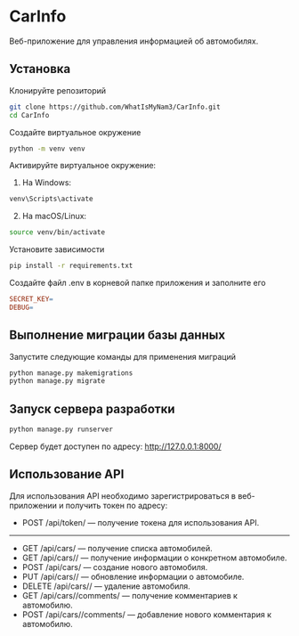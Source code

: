 # CarInfo

Веб-приложение для управления информацией об автомобилях.

## Установка

Клонируйте репозиторий

```bash
git clone https://github.com/WhatIsMyNam3/CarInfo.git
cd CarInfo
```
Создайте виртуальное окружение
```bash
python -m venv venv
```
Активируйте виртуальное окружение:
1. На Windows:
```bash
venv\Scripts\activate
```
2. На macOS/Linux:
```bash
source venv/bin/activate
```
Установите зависимости
```bash
pip install -r requirements.txt
```
Создайте файл .env в корневой папке приложения и заполните его

```makefile
SECRET_KEY=
DEBUG= 
```
## Выполнение миграции базы данных
Запустите следующие команды для применения миграций
```bash
python manage.py makemigrations
python manage.py migrate
```
## Запуск сервера разработки
```bash
python manage.py runserver
```
Сервер будет доступен по адресу: http://127.0.0.1:8000/

## Использование API
Для использования API необходимо зарегистрироваться в веб-приложении и получить токен по адресу:
* POST /api/token/ — получение токена для использования API.
---
* GET /api/cars/ — получение списка автомобилей.
* GET /api/cars/<id>/ — получение информации о конкретном автомобиле.
* POST /api/cars/ — создание нового автомобиля.
* PUT /api/cars/<id>/ — обновление информации о автомобиле.
* DELETE /api/cars/<id>/ — удаление автомобиля.
* GET /api/cars/<id>/comments/ — получение комментариев к автомобилю.
* POST /api/cars/<id>/comments/ — добавление нового комментария к автомобилю.






